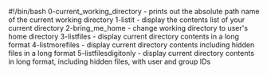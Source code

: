 #!/bin/bash
0-current_working_directory - prints out the absolute path name of the current working directory
1-listit - display the contents list of your current directory
2-bring_me_home - change working directory to user's home directory
3-listfiles - display current directory contents in a long format
4-listmorefiles - display current directory contents including hidden files in a long format
5-listfilesdigitonly - display current directory contents in long format, including hidden files, with user and group IDs
